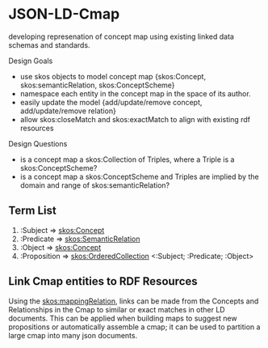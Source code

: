 # JSON-LD-Cmap
developing represenation of concept map using existing linked data schemas and standards.

Design Goals
- use skos objects to model concept map {skos:Concept, skos:semanticRelation, skos:ConceptScheme}
- namespace each entity in the concept map in the space of its author.
- easily update the model {add/update/remove concept, add/update/remove relation}
- allow skos:closeMatch and skos:exactMatch to align with existing rdf resources


Design Questions
- is a concept map a skos:Collection of Triples, where a Triple is a skos:ConceptScheme?
- is a concept map a skos:ConceptScheme and Triples are implied by the domain and range of skos:semanticRelation?


## Term List

1. :Subject => [skos:Concept](https://www.w3.org/TR/skos-reference/#concepts)
2. :Predicate => [skos:SemanticRelation](https://www.w3.org/TR/skos-reference/#semantic-relations)
3. :Object => [skos:Concept](https://www.w3.org/TR/skos-reference/#concepts)
4. :Proposition => [skos:OrderedCollection](https://www.w3.org/TR/skos-reference/#collections) <:Subject; :Predicate; :Object>

## Link Cmap entities to RDF Resources

Using the [skos:mappingRelation](https://www.w3.org/TR/skos-reference/#mapping), links can be made from the Concepts and Relationships in the Cmap to similar or exact matches in other LD documents. This can be applied when building maps to suggest new propositions or automatically assemble a cmap; it can be used to partition a large cmap into many json documents.